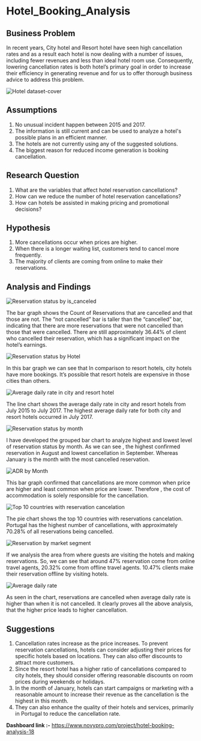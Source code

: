 # Hotel_Booking_Analysis

## Business Problem
In recent years, City hotel and Resort hotel have seen high cancellation rates and as a result each 
hotel is now dealing with a number of issues, including fewer revenues and less than ideal hotel 
room use. Consequently, lowering cancellation rates is both hotel’s primary goal in order to 
increase their efficiency in generating revenue and for us to offer thorough business advice to 
address this problem.

![Hotel dataset-cover](https://github.com/CodeofRahul/Hotel_Booking_Analysis_PowerBi/assets/143285125/0c374032-5b4f-4051-be07-7c12505757aa)

## Assumptions

1. No unusual incident happen between 2015 and 2017.
2. The information is still current and can be used to analyze a hotel's possible plans in an efficient 
    manner.
3. The hotels are not currently using any of the suggested solutions.
4. The biggest reason for reduced income generation is booking cancellation.

## Research Question

1. What are the variables that affect hotel reservation cancellations?
2. How can we reduce the number of hotel reservation cancellations?
3. How can hotels be assisted in making pricing and promotional decisions?

## Hypothesis

1. More cancellations occur when prices are higher.
2. When there is a longer waiting list, customers tend to cancel more frequently.
3. The majority of clients are coming from online to make their reservations.

## Analysis and Findings

![Reservation status by is_canceled](https://github.com/CodeofRahul/Hotel_Booking_Analysis_PowerBi/assets/143285125/8ac0a6d7-ce6d-486c-8534-9856b947d5d6)

The bar graph shows the Count of Reservations that are cancelled and that those are not. The “not 
cancelled” bar is taller than the “cancelled” bar, indicating that there are more reservations that 
were not cancelled than those that were cancelled. There are still approximately 36.44% of client 
who cancelled their reservation, which has a significant impact on the hotel’s earnings.

![Reservation status by Hotel](https://github.com/CodeofRahul/Hotel_Booking_Analysis_PowerBi/assets/143285125/9726cb67-2930-43b2-b635-a4b7a74a079c)

In this bar graph we can see that In comparison to resort hotels, city hotels have more 
bookings. It’s possible that resort hotels are expensive in those cities than others.

![Average daily rate in city and resort hotel](https://github.com/CodeofRahul/Hotel_Booking_Analysis_PowerBi/assets/143285125/5aa81102-d332-482c-a829-2ce04fe86f46)

The line chart shows the average daily rate in city and resort hotels from July 2015 to July 2017. 
The highest average daily rate for both city and resort hotels occurred in July 2017.

![Reservation status by month](https://github.com/CodeofRahul/Hotel_Booking_Analysis_PowerBi/assets/143285125/4c771364-5da0-4bf6-b7c4-929c224bc7ca)

I have developed the grouped bar chart to analyze highest and lowest level of reservation status 
by month. As we can see , the highest confirmed reservation in August and lowest cancellation 
in September. Whereas January is the month with the most cancelled reservation.

![ADR by Month](https://github.com/CodeofRahul/Hotel_Booking_Analysis_PowerBi/assets/143285125/19672a58-64cb-4e01-a465-e84cbe2d30eb)

This bar graph confirmed that cancellations are more common when price are higher and least 
common when price are lower. Therefore , the cost of accommodation is solely responsible for 
the cancellation.

![Top 10 countries with reservation cancelation](https://github.com/CodeofRahul/Hotel_Booking_Analysis_PowerBi/assets/143285125/09cc92ab-6795-4e3b-a8b7-e86654fab2ca)

The pie chart shows the top 10 countries with reservations cancelation. Portugal has the highest 
number of cancellations, with approximately 70.28% of all reservations being cancelled.

![Reservation by market segment](https://github.com/CodeofRahul/Hotel_Booking_Analysis_PowerBi/assets/143285125/3e18e251-e5e5-4880-8280-3f857c0088ed)

If we analysis the area from where guests are visiting the hotels and making reservations. So, we 
can see that around 47% reservation come from online travel agents, 20.32% come from offline 
travel agents. 10.47% clients make their reservation offline by visiting hotels.

![Average daily rate](https://github.com/CodeofRahul/Hotel_Booking_Analysis_PowerBi/assets/143285125/d235dd43-e24c-424c-9907-c19b7fdc58d1)

As seen in the chart, reservations are cancelled when average daily rate is higher than when it is 
not cancelled. It clearly proves all the above analysis, that the higher price leads to higher 
cancellation.

## Suggestions

1. Cancellation rates increase as the price increases. To prevent reservation cancellations, 
    hotels can consider adjusting their prices for specific hotels based on locations. They can also 
    offer discounts to attract more customers.
2. Since the resort hotel has a higher ratio of cancellations compared to city hotels, they should 
    consider offering reasonable discounts on room prices during weekends or holidays.
3. In the month of January, hotels can start campaigns or marketing with a reasonable amount 
    to increase their revenue as the cancellation is the highest in this month.
4. They can also enhance the quality of their hotels and services, primarily in Portugal to reduce 
    the cancellation rate.



**Dashboard link :-** https://www.novypro.com/project/hotel-booking-analysis-18
